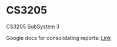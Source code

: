 # CS3205
CS3205 SubSystem 3

Google docs for consolidating reports:
[Link](https://docs.google.com/document/d/16y65qEchEyTmueswAt4quIKI53K9rbf4p2a_EvdSnXY/edit?usp=sharing)
